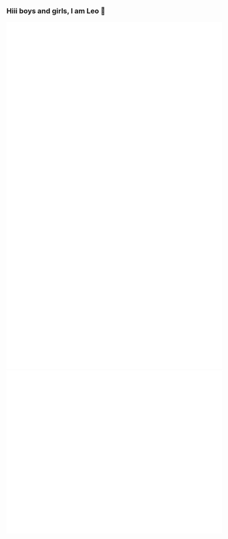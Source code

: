 ### Hiii boys and girls, I am Leo 👋
![Metrics](/github-metrics.svg) ![Metrics](/metrics.plugin.skyline.svg)
<!--- - 👯 I’m looking to collaborate with other content creators
- 🥅 2020 Goals: Contribute more to Open Source projects
- ⚡ Fun fact: I love to draw and play guitar / drums --->

<!---
### Spotify Playing 🎧
[<img src="https://now-playing-codestackr.vercel.app/api/spotify-playing" alt="codeSTACKr Spotify Playing" width="350" />](https://open.spotify.com/user/swyqyimdc12jajde4vpwd2x1b)
### Connect with me:
[<img align="left" alt="codeSTACKr.com" width="22px" src="https://raw.githubusercontent.com/iconic/open-iconic/master/svg/globe.svg" />][website]
[<img align="left" alt="codeSTACKr | YouTube" width="22px" src="https://cdn.jsdelivr.net/npm/simple-icons@v3/icons/youtube.svg" />][youtube]
[<img align="left" alt="codeSTACKr | Instagram" width="22px" src="https://cdn.jsdelivr.net/npm/simple-icons@v3/icons/instagram.svg" />][instagram] 
--->
<!---
### Languages and Tools:

[<img align="left" alt="C++" width="26px" src="https://img.icons8.com/color/48/000000/c-plus-plus-logo.png" />][default]
[<img align="left" alt="C" width="26px" src="https://img.icons8.com/color/48/000000/c-programming.png" />][default]
[<img align="left" alt="Go" width="26px" src="https://github.com/devicons/devicon/blob/master/icons/go/go-original.svg" />][default]
[<img align="left" alt="Visual Studio" width="26px" src="https://img.icons8.com/fluent/48/000000/visual-studio-2019.png" />](https://visualstudio.microsoft.com/de/)
[<img align="left" alt="Visual Studio Code" width="26px" src="https://img.icons8.com/fluent/48/000000/visual-studio-code-2019.png" />](https://code.visualstudio.com/)
[<img align="left" alt="Java" width="26px" src="https://img.icons8.com/color/48/000000/java-coffee-cup-logo.png" />][default]
[<img align="left" alt="HTML5" width="26px" src="https://raw.githubusercontent.com/github/explore/80688e429a7d4ef2fca1e82350fe8e3517d3494d/topics/html/html.png" />][default]
[<img align="left" alt="CSS3" width="26px" src="https://raw.githubusercontent.com/github/explore/80688e429a7d4ef2fca1e82350fe8e3517d3494d/topics/css/css.png" />][default]
[<img align="left" alt="SQL" width="26px" src="https://raw.githubusercontent.com/github/explore/80688e429a7d4ef2fca1e82350fe8e3517d3494d/topics/sql/sql.png" />][default]
[<img align="left" alt="MySQL" width="26px" src="https://raw.githubusercontent.com/github/explore/80688e429a7d4ef2fca1e82350fe8e3517d3494d/topics/mysql/mysql.png" />](https://www.mysql.com/)
[<img align="left" alt="Git" width="26px" src="https://raw.githubusercontent.com/github/explore/80688e429a7d4ef2fca1e82350fe8e3517d3494d/topics/git/git.png" />](https://git-scm.com/)
[<img align="left" alt="Git" width="26px" src="https://img.icons8.com/windows/32/000000/gitkraken.png" />](https://www.gitkraken.com/)
[<img align="left" alt="GitHub" width="26px" src="https://raw.githubusercontent.com/github/explore/78df643247d429f6cc873026c0622819ad797942/topics/github/github.png" />](https://github.com/)
[<img align="left" alt="Terminal" width="26px" src="https://raw.githubusercontent.com/github/explore/80688e429a7d4ef2fca1e82350fe8e3517d3494d/topics/terminal/terminal.png" />][default]
--->

<!---[website]: 
[youtube]: 
[instagram]: --->
[default]: https://github.com/Leo310
